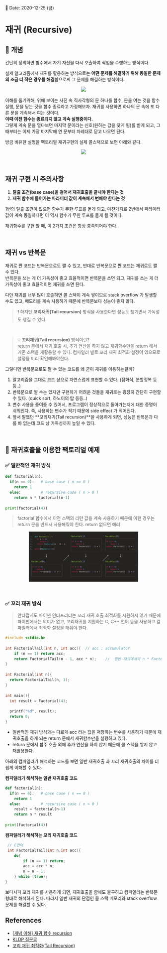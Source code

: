 📅 Date: 2020-12-25 (금)

# 재귀 (Recursive)

## 🔎 개념

간단히 정의하면 함수에서 자기 자신을 다시 호출하여 작업을 수행하는 방식이다.  

실제 알고리즘에서 재귀를 활용하는 방식으로는  **어떤 문제를 해결하기 위해 동일한 문제의 조금 더 작은 경우를 해결**함으로써 그 문제를 해결하는 방식이다.

<p align='center'><img src="https://miro.medium.com/max/458/1*-Y1eGambklKEHDVrPiLHPQ.jpeg" width='50%'/></p>

이해를 돕기위해, 위에 보이는 사진 속 직사각형의 문 하나를 함수, 문을 여는 것을 함수 실행, 문을 닫는 것을 함수 종료라고 가정해보자. 재귀를 사용하면 하나의 문 속에 또 다른 문을 계속해서 여는 것이다.  
 **이때 이전 함수는 종료되지 않고 계속 실행중이다.**  
 그렇게 계속 문을 열다보면 마지막 문이라는 신호(원하는 값을 찾게 됨)를 받게 되고, 그때부터는 이제 가장 마지막에 연 문부터 차레대로 닫고 나오면 된다.  

 방금 비유한 설명을 팩토리얼 재귀구현의 실제 콜스택으로 보면 아래와 같다.
 <p align='center'><img src="https://i.stack.imgur.com/PK6Ht.png" width='60%'/></p>

<br>

 ## 재귀 구현 시 주의사항

1. **탈출 조건(base case)을 걸어서 재귀호출을 끝내야 한다는 것**
2. **재귀 함수에 들어가는 파라미터 값이 계속해서 변해야 한다는 것**

1번의 탈출 조건이 없으면 함수가 무한 루프를 돌게 되고, 마찬가지로 2번에서 파라미터 값이 계속 동일하다면 이 역시 함수가 무한 루프를 돌게 될 것이다.  

재귀함수를 구현 할 때, 이 2가지 조건은 항상 충족되어야 한다.

<br>

## 재귀 vs 반복문

재귀로 짠 코드는 반복문으로도 짤 수 있고, 반대로 반복문으로 짠 코드는 재귀로도 짤 수 있다.  
반복문을 쓰는 게 더 가독성이 좋고 효율적이면 반복문을 쓰면 되고, 재귀를 쓰는 게 더 가독성이 좋고 효율적이면 재귀를 쓰면 된다.  

다만 재귀를 너무 많이 호출하면 콜 스택이 계속 쌓이므로 stack overflow 가 발생할 수도 있고, 메모리를 계속 사용하기 때문에 반복문보다 성능이 좋지 않다.
> ❗ 하지만 **꼬리재귀(Tail recursion)** 방식을 사용한다면 성능도 챙기면서 가독성도 챙길 수 있다.  

<br>

> 💡 **꼬리재귀(Tail recursion)** 방식이란?  
return 문에서 재귀 호출 시, 추가 연산을 하지 않고 재귀함수만을 return 해서 기존 스택을 재활용할 수 있다. 컴파일러 별로 꼬리 재귀 최적화 설정이 있으므로 설정을 미리 확인해봐야한다.

그렇다면 반복문으로도 짤 수 있는 코드를 왜 굳이 재귀를 이용하는걸까?

1. 알고리즘을 그대로 코드 상으로 자연스럽게 표현할 수 있다. (점화식, 분할정복 등등..)
2. 반복문으로 짤 수는 있지만 구현하기 어려운 것들을 재귀로는 굉장히 간단히 구현할 수 있다. (quick sort, 하노이의 탑 등등..)
3. 변수 사용을 줄여줄 수 있어서, 프로그램이 정상적으로 돌아가는지에 대한 증명이 쉬워진다. 즉, 사용하는 변수가 적기 때문에 side effect 가 적어진다.
4. 앞서 말했던 **꼬리재귀(Tail recursion)**을 사용하게 되면, 성능은 반복문과 다를 바 없는데 코드 상 가독성까지 높일 수 있다.



<br>

## 📝 재귀호출을 이용한 팩토리얼 예제

### ✅ 일반적인 재귀 방식

```python
def factorial(n):
  if(n == 0):   # base case ( n == 0 )
    return 1
  else:         # recursive case ( n > 0 )
    return n * factorial(n-1) 

print(factorial(4))
```

> factorial 함수에서 이전 스택의 리턴 값을 계속 사용하기 때문에 이런 경우는 return 문을 반드시 사용해줘야 한다. return 없으면 에러

 <p align='center'><img src="./imgs/fact.JPG" width='70%'/></p>

<br>

### ✅ 꼬리 재귀 방식

> 안타깝게도 파이썬 인터프리터는 꼬리 재귀 호출 최적화를 지원하지 않기 때문에 파이썬에서는 의미가 없고, 꼬리재귀를 지원하는 C, C++ 언어 등을 사용하고 컴파일러에서 최적화 설정을 해줘야 한다.

```C 
#include <stdio.h>

int FactorialTail(int n, int acc){  // acc : accumulator
	if (n == 1) return acc;
	return FactorialTail(n - 1, acc * n);    //  일반 재귀에서의 n * Factorial(n-1)와 달리 반환값에서 추가 연산을 필요로 하지 않음
}

int Factorial(int n){
  return FactorialTail(n, 1);
}

int main(){
  int result = Factorial(4);
  
  printf("%d", result);
  return 0;
}

```

* 일반적인 재귀 방식과는 다르게 acc 라는 값을 저장하는 변수를 사용하기 때문에 재귀호출을 하게 되는 return 문에서  재귀함수만을 실행하고 있다.
* return 문에서 함수 호출 외에 추가 연산을 하지 않기 때문에 콜 스택을 쌓지 않고 재활용한다.
  
아래의 컴파일러가 해석하는 코드를 보면 일반 재귀호출 과 꼬리 재귀호출의 차이를 더 쉽게 이해할 수 있다.

**컴파일러가 해석하는 일반 재귀호출 코드**

```python
def factorial(n):
  if(n == 0):   # base case ( n == 0 )
    return 1
  else:         # recursive case ( n > 0 )
    result = factorial(n-1)
    return n * result 

print(factorial(4))
```

**컴파일러가 해석하는 꼬리 재귀호출 코드**

```C
 // C언어
 int FactorialTail(int n,int acc){
	do{
		if (n == 1) return;
		acc = acc * n;
		n = n - 1;
	} while (true);
}
```

보다시피 꼬리 재귀를 사용하게 되면, 재귀호출을 함에도 불구하고 컴파일러는 반복문 형태로 해석하게 된다. 따라서 일반 재귀의 단점인 콜 스택 메모리와 stack overflow 문제를 해결할 수 있다.


## References
- [[개념 이해] 재귀 함수 recursion](https://medium.com/@yejinh/%EA%B0%9C%EB%85%90-%EC%9D%B4%ED%95%B4-%EC%9E%AC%EA%B7%80-%ED%95%A8%EC%88%98-recursion-7676d1ed4d6f)
- [KLDP 질문글](https://kldp.org/node/134556)
- [꼬리 재귀 최적화(Tail Recursion)](https://bozeury.tistory.com/entry/%EA%BC%AC%EB%A6%AC-%EC%9E%AC%EA%B7%80-%EC%B5%9C%EC%A0%81%ED%99%94Tail-Recursion)